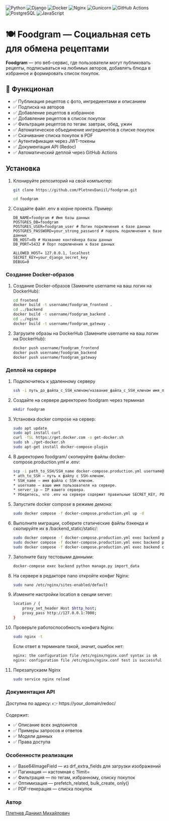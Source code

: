 ![Python](https://img.shields.io/badge/python-3670A0?style=for-the-badge&logo=python&logoColor=ffdd54)
![Django](https://img.shields.io/badge/django-%23092E20.svg?style=for-the-badge&logo=django&logoColor=white)
![Docker](https://img.shields.io/badge/docker-%230db7ed.svg?style=for-the-badge&logo=docker&logoColor=white)
![Nginx](https://img.shields.io/badge/nginx-%23009639.svg?style=for-the-badge&logo=nginx&logoColor=white)
![Gunicorn](https://img.shields.io/badge/gunicorn-%298729.svg?style=for-the-badge&logo=gunicorn&logoColor=white)
![GitHub Actions](https://img.shields.io/badge/github%20actions-%232671E5.svg?style=for-the-badge&logo=githubactions&logoColor=white)
![PostgreSQL](https://img.shields.io/badge/postgres-%23316192.svg?style=for-the-badge&logo=postgresql&logoColor=white)
![JavaScript](https://img.shields.io/badge/javascript-%23323330.svg?style=for-the-badge&logo=javascript&logoColor=%23F7DF1E)

# 🍽️ Foodgram — Социальная сеть для обмена рецептами

**Foodgram** — это веб-сервис, где пользователи могут публиковать рецепты, подписываться на любимых авторов, добавлять блюда в избранное и формировать список покупок.

## 🌟 Функционал

- ✅ Публикация рецептов с фото, ингредиентами и описанием
- ✅ Подписка на авторов
- ✅ Добавление рецептов в избранное
- ✅ Добавление рецептов в список покупок
- ✅ Фильтрация рецептов по тегам: завтрак, обед, ужин
- ✅ Автоматическое объединение ингредиентов в списке покупок
- ✅ Скачивание списка покупок в PDF
- ✅ Аутентификация через JWT-токены
- ✅ Документация API (Redoc)
- ✅ Автоматический деплой через GitHub Actions

## Установка 

1. Клонируйте репозиторий на свой компьютер:

    ```bash
    git clone https://github.com/PletnevDaniil/foodgram.git
    ```
    ```bash
    cd foodgram
    ```
2. Создайте файл .env в корне проекта. Пример:

    ```
    DB_NAME=foodgram # Имя базы данных
    POSTGRES_DB=foodgram
    POSTGRES_USER=foodgram_user # Логин подключения к базе данных
    POSTGRES_PASSWORD=your_strong_password # пароль подключения к базе данных
    DB_HOST=db # Название контейнера базы данных
    DB_PORT=5432 # Порт подключения к базе данных

    ALLOWED_HOST= 127.0.0.1, localhost
    SECRET_KEY=your_django_secret_key
    DEBUG=0
    ```

### Создание Docker-образов

1.  Создание Docker-образов (Замените username на ваш логин на DockerHub):

    ```bash
    cd frontend
    docker build -t username/foodgram_frontend .
    cd ../backend
    docker build -t username/foodgram_backend .
    cd ../nginx
    docker build -t username/foodgram_gateway . 
    ```

2. Загрузите образы на DockerHub (Замените username на ваш логин на DockerHub):

    ```bash
    docker push username/foodgram_frontend
    docker push username/foodgram_backend
    docker push username/foodgram_gateway

### Деплой на сервере

1. Подключитесь к удаленному серверу

    ```bash
    ssh -i путь_до_файла_с_SSH_ключом/название_файла_с_SSH_ключом имя_пользователя@ip_адрес_сервера 
    ```

2. Создайте на сервере директорию foodgram через терминал

    ```bash
    mkdir foodgram
    ```

3. Установка docker compose на сервер:

    ```bash
    sudo apt update
    sudo apt install curl
    curl -fSL https://get.docker.com -o get-docker.sh
    sudo sh ./get-docker.sh
    sudo apt-get install docker-compose-plugin
    ```

4. В директорию foodgram/ скопируйте файлы docker-compose.production.yml и .env:

    ```bash
    scp -i path_to_SSH/SSH_name docker-compose.production.yml username@server_ip:/home/username/kittygram/docker-compose.production.yml
    * ath_to_SSH — путь к файлу с SSH-ключом.
    * SSH_name — имя файла с SSH-ключом.
    * username — ваше имя пользователя на сервере.
    * server_ip — IP вашего сервера.
    * Убедитесь, что .env на сервере содержит правильные SECRET_KEY, POSTGRES_PASSWORD.
    ```

5. Запустите docker compose в режиме демона:

    ```bash
    sudo docker compose -f docker-compose.production.yml up -d
    ```

6. Выполните миграции, соберите статические файлы бэкенда и скопируйте их в /backend_static/static/:

    ```bash
    sudo docker compose -f docker-compose.production.yml exec backend python manage.py migrate
    sudo docker compose -f docker-compose.production.yml exec backend python manage.py collectstatic
    sudo docker compose -f docker-compose.production.yml exec backend cp -r /app/collected_static/. /app/static/
    ```

7. Заполните базу тестовыми данными:

    ```bash
    docker-compose exec backend python manage.py import_data
    ```

8. На сервере в редакторе nano откройте конфиг Nginx:

    ```bash
    sudo nano /etc/nginx/sites-enabled/default
    ```

9. Измените настройки location в секции server:

    ```bash
    location / {
        proxy_set_header Host $http_host;
        proxy_pass http://127.0.0.1:7000;
    }
    ```

10. Проверьте работоспособность конфига Nginx:

    ```bash
    sudo nginx -t
    ```
    Если ответ в терминале такой, значит, ошибок нет:
    ```bash
    nginx: the configuration file /etc/nginx/nginx.conf syntax is ok
    nginx: configuration file /etc/nginx/nginx.conf test is successful
    ```

11. Перезапускаем Nginx
    ```bash
    sudo service nginx reload
    ```
### Документация API

Доступна по адресу:
👉 https://your_domain/redoc/

Содержит:

- ✅ Описание всех эндпоинтов
- ✅ Примеры запросов и ответов
- ✅ Модели данных
- ✅ Права доступа

### Особенности реализации

- ✅ Base64ImageField — из drf_extra_fields для загрузки изображений
- ✅ Пагинация — кастомная с ?limit=
- ✅ Фильтрация — по тегам, избранному, списку покупок
- ✅ Оптимизация — prefetch_related, bulk_create, only()
- ✅ PDF-генерация — списка покупок

### Автор
[Плетнев Даниил Михайлович](https://github.com/PletnevDaniil)